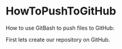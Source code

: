 # HowToPushToGitHub
How to use GitBash to push files to GitHub: 

First lets create our repository on GitHub.

